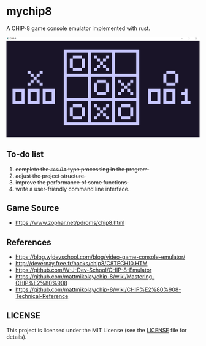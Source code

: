 # mychip8
A CHIP-8 game console emulator implemented with rust.

![TICTAC](TICTAC.png)



## To-do list

1. ~~complete the `result` type processing in the program.~~
2. ~~adjust the project structure.~~
3. ~~improve the performance of some functions.~~
4. write a user-friendly command line interface.



## Game Source

* https://www.zophar.net/pdroms/chip8.html



## References

* https://blog.wjdevschool.com/blog/video-game-console-emulator/
* http://devernay.free.fr/hacks/chip8/C8TECH10.HTM
* https://github.com/W-J-Dev-School/CHIP-8-Emulator
* https://github.com/mattmikolay/chip-8/wiki/Mastering-CHIP%E2%80%908
* https://github.com/mattmikolay/chip-8/wiki/CHIP%E2%80%908-Technical-Reference



## LICENSE

This project is licensed under the MIT License (see the
[LICENSE](LICENSE) file for details).
